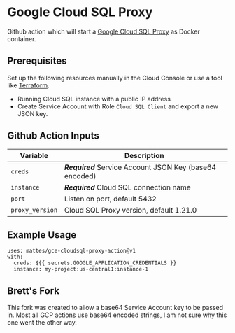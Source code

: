 # Google Cloud SQL Proxy

Github action which will start a [Google Cloud SQL Proxy](https://cloud.google.com/sql/docs/postgres/sql-proxy) as Docker container. 

## Prerequisites

Set up the following resources manually in the Cloud Console 
or use a tool like [Terraform](https://www.terraform.io).

* Running Cloud SQL instance with a public IP address
* Create Service Account with Role `Cloud SQL Client` and export a new JSON key.

## Github Action Inputs

| Variable                         | Description                                                                 |
|----------------------------------|-----------------------------------------------------------------------------|
| `creds`                          | ***Required*** Service Account JSON Key (base64 encoded)                |
| `instance`                       | ***Required*** Cloud SQL connection name                                    |
| `port`                           | Listen on port, default 5432                                                |
| `proxy_version`                  | Cloud SQL Proxy version, default 1.21.0                                     |

## Example Usage

```
uses: mattes/gce-cloudsql-proxy-action@v1
with:
  creds: ${{ secrets.GOOGLE_APPLICATION_CREDENTIALS }}
  instance: my-project:us-central1:instance-1
```

## Brett's Fork

This fork was created to allow a base64 Service Account key to be passed in. Most all GCP actions use base64 encoded strings, I am not sure why this one went the other way.
